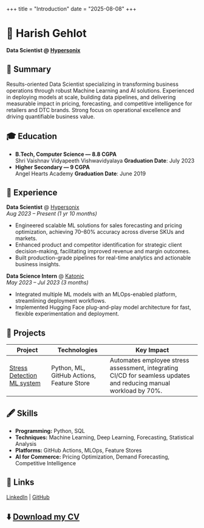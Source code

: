 +++
title = "Introduction"
date = "2025-08-08"
+++


# 👤 Harish Gehlot

**Data Scientist @ [Hypersonix](https://hypersonix.ai/)**
## 📝 Summary

Results-oriented Data Scientist specializing in transforming business operations through robust Machine Learning and AI solutions. Experienced in deploying models at scale, building data pipelines, and delivering measurable impact in pricing, forecasting, and competitive intelligence for retailers and DTC brands. Strong focus on operational excellence and driving quantifiable business value.

## 🎓 Education

- **B.Tech, Computer Science — 8.8 CGPA**  
  Shri Vaishnav Vidyapeeth Vishwavidyalaya
  **Graduation Date**: July 2023
- **Higher Secondary — 9 CGPA**  
  Angel Hearts Academy
  **Graduation Date**: June 2019

## 💼 Experience

**Data Scientist** @ [Hypersonix](https://hypersonix.ai/)  
_Aug 2023 – Present (1 yr 10 months)_
- Engineered scalable ML solutions for sales forecasting and pricing optimization, achieving 70–80% accuracy across diverse SKUs and markets.
- Enhanced product and competitor identification for strategic client decision-making, facilitating improved revenue and margin outcomes.
- Built production-grade pipelines for real-time analytics and actionable business insights.

**Data Science Intern** @ [Katonic](https://katonic.ai/)  
_May 2023 – Jul 2023 (3 months)_
- Integrated multiple ML models with an MLOps-enabled platform, streamlining deployment workflows.
- Implemented Hugging Face plug-and-play model architecture for fast, flexible experimentation and deployment.

## 📂 Projects

| Project | Technologies | Key Impact |
| ------- | ------------| ---------- |
| [Stress Detection ML system](https://github.com/Hg03/stress_detection) | Python, ML, GitHub Actions, Feature Store | Automates employee stress assessment, integrating CI/CD for seamless updates and reducing manual workload by 70%. |

## 🖋️ Skills

- **Programming:** Python, SQL
- **Techniques:** Machine Learning, Deep Learning, Forecasting, Statistical Analysis
- **Platforms:** GitHub Actions, MLOps, Feature Stores
- **AI for Commerce:** Pricing Optimization, Demand Forecasting, Competitive Intelligence

## 🔗 Links

[LinkedIn](https://linkedin.com/in/harishgehlot) | [GitHub](https://github.com/Hg03)

## ⬇️ [Download my CV](https://drive.google.com/file/d/1BAwUTC9fUc6YgBg78MIZPY2twq_dJFYK/view?usp=sharing)
